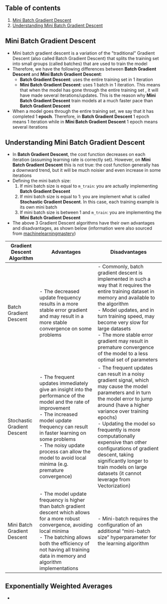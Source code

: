 ## Table of contents
1. [Mini Batch Gradient Descent ](#mini_batch_gradient_descent)
2. [Understanding Mini Batch Gradient Descent](#understanding_mini_batch_gradient_descent)


## Mini Batch Gradient Descent <a name="mini_batch_gradient_descent"></a>
- Mini batch gradient descent is a variation of the "traditional" Gradient Descent (also called Batch Gradient Descent) that splits the training set into small groups (called batches) that are used to train the model
- Therefore, we have the following differences between  **Batch Gradient Descent** and **Mini Batch Gradient Descent**:
  - **Batch Gradient Descent**: uses the entire training set in 1 iteration
  - **Mini Batch Gradient Descent**: uses 1 batch in 1 iteration. This means that when the model has gone through the entire training set , it will have made several iterations/updates. This is the reason why **Mini Batch Gradient Descent** train models at a much faster pace than **Batch Gradient Descent**
- When a model goes through the entire training set, we say that it has completed 1 **epoch**. Therefore, in **Batch Gradient Descent** 1 epoch means 1 iteration while in **Mini Batch Gradient Descent** 1 epoch means several iterations


## Understanding Mini Batch Gradient Descent <a name="understanding_mini_batch_gradient_descent"></a>
- In **Batch Gradient Descent**, the cost function decreases on each iteration (assuming learning rate is correctly set). However, on **Mini Batch Gradient Descent** this is not true: the cost function generally has a downward trend, but it will be much noisier and even increase in some iterations
- Defining the mini batch size:
  1. If mini batch size is equal to ```m_train```: you are actually implementing **Batch Gradient Descent**
  2. If mini batch size is equal to 1: you are implement what is called **Stochastic Gradient Descent**. In this case, each training example is its own mini batch
  3. If mini batch size is between 1 and ```m_train```: you are implementing the **Mini Batch Gradient Descent**
- The above 3 Gradient Descent algorithms have their own advantages and disadvantages, as shown below (information were also sourced from [machinelearningmastery](https://machinelearningmastery.com/gentle-introduction-mini-batch-gradient-descent-configure-batch-size/))

| Gradient Descent Algorithm  | Advantages | Disadvantages |
| ----------------------------| ---------- |  -------------| 
| Batch Gradient Descent      | - The decreased update frequency results in a more stable error gradient and may result in a more stable convergence on some problems | - Commonly, batch gradient descent is implemented in such a way that it requires the entire training dataset in memory and available to the algorithm <br> - Model updates, and in turn training speed, may become very slow for large datasets <br> - The more stable error gradient may result in premature convergence of the model to a less optimal set of parameters|
| Stochastic Gradient Descent | - The frequent updates immediately give an insight into the performance of the model and the rate of improvement <br> - The increased model update frequency can result in faster learning on some problems <br> - The noisy update process can allow the model to avoid local minima (e.g. premature convergence)| - The frequent updates can result in a noisy gradient signal, which may cause the model parameters and in turn the model error to jump around (have a higher variance over training epochs) <br> - Updating the model so frequently is more computationally expensive than other configurations of gradient descent, taking significantly longer to train models on large datasets (it cannot leverage from Vectorization)|
| Mini Batch Gradient Descent | - The model update frequency is higher than batch gradient descent which allows for a more robust convergence, avoiding local minima <br> - The batching allows both the efficiency of not having all training data in memory and algorithm implementations | - Mini-batch requires the configuration of an additional “mini-batch size” hyperparameter for the learning algorithm |


## Exponentially Weighted Averages <a name="exponentially_weighted_averages"></a>
- 

